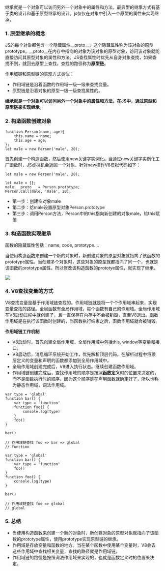 继承就是一个对象可以访问另外一个对象中的属性和方法。最典型的继承方式有基于类的设计和基于原型继承的设计。js仅仅在对象中引入一个原型的属性来实现继承。

### 1. 原型继承的概念

JS的每个对象都包含一个隐藏属性__proto__，这个隐藏属性称为该对象的原型prototype，__proto__在内存中指向的对象为该对象的原型对象，访问该对象就能直接访问其原型对象的属性和方法。JS查找属性时优先从自身对象查找，如果查找不到，就回去原型上查找，查找的路径称为**原型链**。

作用域链和原型链的实现方式类似：
- 作用域链是沿着函数的作用域一级一级来查找变量。
- 原型链是沿着对象的原型一级一级查找属性的。

**继承就是一个对象可以访问另外一个对象中的属性和方法，在JS中，通过原型和原型链来实现继承。**

### 2. 构造函数创建对象

```
function Person(name, age){
    this.name = name;
    this.age = age;
};
let male = new Person('male', 20);
```

首先创建一个构造函数，然后使用new关键字实例化。当通过new关键字实例化工厂函数时，JS虚拟机会返回一个对象，针对new操作V8模拟代码如下：

```
let male = new Person('male', 20);
```

```
let male = {};
male.__proto__ = Person.prototype;
Person.call(male, 'male', 20);
```

- 第一步：创建空对象male
- 第二步：给male设置原型对象Person.prototype
- 第三步：调用Person方法，Person中的this指向新创建的对象male，给this赋值

### 3. 构造函数实现继承

函数的隐藏属性包括：name, code, prototype....

当使用构造函数来创建一个新的对象时，新创建对象的原型对象就指向了该函数的prototype属性。当创建多个对象时，这些对象的原型就都指向了同一个，也就是该函数的prototype属性。所以修改该构造函数的prototye属性，就实现了继承。

![](https://user-gold-cdn.xitu.io/2020/7/24/1737c7311ef0d811?w=2284&h=1285&f=png&s=614278)

### 4. V8查找变量的方式

V8查找变量是基于作用域链查找的。作用域链就是将一个个作用域串起来，实现变量查找的路径。全局函数有全局作用域，每个函数有自己的作用域。全局作用域在V8启动过程中就创建了，且一直保存在内存中不会被销毁，直至V8退出。函数作用域是在执行该函数时创建的，当函数执行结束之后，函数作用域就会被销毁。

**作用域链工作机制**

- V8启动时，首先创建全局作用域，全局作用域中包括this, window等变量和接口。
- V8启动后，消息循环系统开始工作，优先解析顶层代码，在解析过程中将顶层定义的变量和声明的函数都添加到全局作用域中。
- 全局作用域创建完成后，V8进入执行状态。继续创建函数作用域。
- 作用域链创建完成后，查找作用域的顺序是按照**函数定义**时的位置来决定的，而不是函数执行时的顺序。因为这个顺序是在声明函数就确定好了，所以也称为静态作用域，词法作用域。

```
var type = 'global'
function bar() {
    var type = 'function'
    function foo() {
        console.log(type)
    }
    foo()
}
    
bar()

// 作用域链查找 foo => bar => global
// function
```

```
var type = 'global'
function bar() {
    var type = 'function'
    foo()
}
function foo() {
    console.log(type)
}
    
bar()

// 作用域链查找 foo => global
// global
```


### 5. 总结


- 当使用构造函数来创建一个新的对象时，新创建对象的原型对象就指向了该函数的prototype属性，使用prototype实现原型链的继承。
- 作用域是存放变量和函数的地方。当在某个函数中使用某个变量时，V8会去这些作用域中查找相关变量，查找的路径就是作用域链。
- 作用域链的路径是按照词法作用域来实现的，也就是函数定义时的位置来决定。